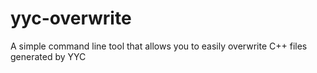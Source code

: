 # yyc-overwrite
A simple command line tool that allows you to easily overwrite C++ files generated by YYC
